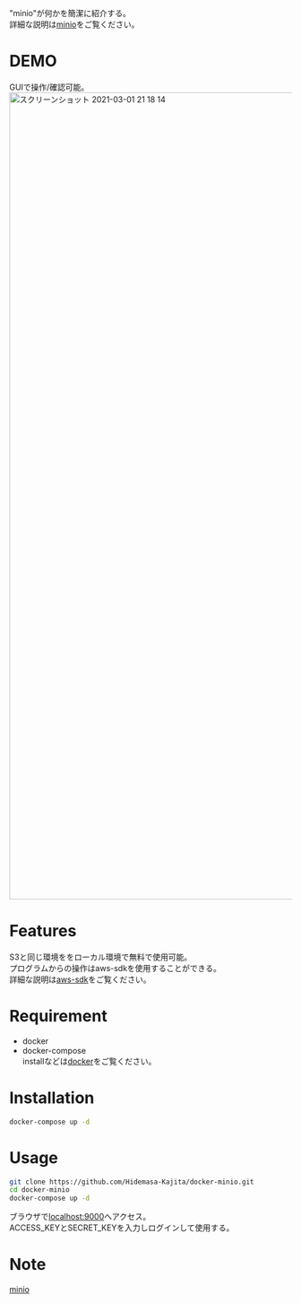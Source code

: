 "minio"が何かを簡潔に紹介する。  
詳細な説明は[minio](https://min.io/)をご覧ください。

# DEMO
 
GUIで操作/確認可能。  
<img width="1440" alt="スクリーンショット 2021-03-01 21 18 14" src="https://user-images.githubusercontent.com/54725215/109496183-a895a680-7ad3-11eb-92ac-7ed7ac443111.png">

 
# Features
 
S3と同じ環境ををローカル環境で無料で使用可能。  
プログラムからの操作はaws-sdkを使用することができる。  
詳細な説明は[aws-sdk](https://aws.amazon.com/jp/getting-started/tools-sdks/)をご覧ください。
 
# Requirement

* docker
* docker-compose  
installなどは[docker](https://hub.docker.com/)をご覧ください。
 
# Installation
 
```bash
docker-compose up -d
```
 
# Usage

```bash
git clone https://github.com/Hidemasa-Kajita/docker-minio.git
cd docker-minio
docker-compose up -d
```

ブラウザで[localhost:9000](http://localhost:9000)へアクセス。  
ACCESS_KEYとSECRET_KEYを入力しログインして使用する。  
 
# Note
 
[minio](https://min.io/)

